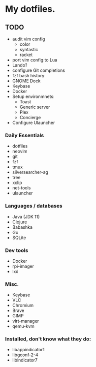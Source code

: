 # My dotfiles.

## TODO

* audit vim config
    * color
    * syntastic
    * racket
* port vim config to Lua
* Lando?
* configure Git completions
* fzf bash history
* GNOME Dock
* Keybase
* Docker
* Setup environmnets:
    * Toast
    * Generic server
    * Plex
    * Concierge
* Configure Ulauncher

### Daily Essentials

* dotfiles
* neovim
* git
* fzf
* tmux
* silversearcher-ag
* tree
* xclip
* net-tools
* ulauncher

### Languages / databases

* Java (JDK 11)
* Clojure
* Babashka
* Go
* SQLite

### Dev tools

* Docker
* rpi-imager
* lxd

### Misc.

* Keybase
* VLC
* Chromium
* Brave
* GIMP
* virt-manager
* qemu-kvm

### Installed, don't know what they do:

* libappindicator1
* libgconf-2-4
* libindicator7
